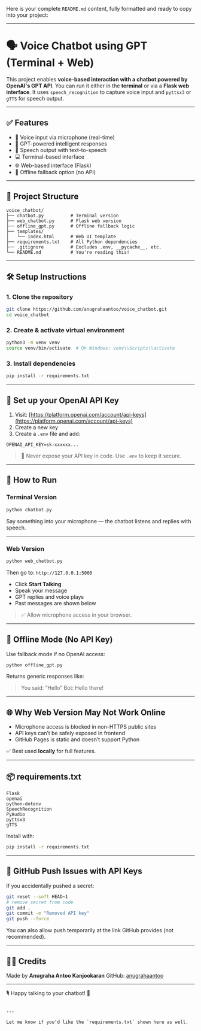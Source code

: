 Here is your complete `README.md` content, fully formatted and ready to copy into your project:

---


# 🗣️ Voice Chatbot using GPT (Terminal + Web)

This project enables **voice-based interaction with a chatbot powered by OpenAI's GPT API**. You can run it either in the **terminal** or via a **Flask web interface**. It uses `speech_recognition` to capture voice input and `pyttsx3` or `gTTS` for speech output.

---

## ✅ Features

- 🎤 Voice input via microphone (real-time)
- 🤖 GPT-powered intelligent responses
- 🧏 Speech output with text-to-speech
- 💻 Terminal-based interface
- 🌐 Web-based interface (Flask)
- 📡 Offline fallback option (no API)

---

## 📁 Project Structure

```text
voice_chatbot/
├── chatbot.py          # Terminal version
├── web_chatbot.py      # Flask web version
├── offline_gpt.py      # Offline fallback logic
├── templates/
│   └── index.html      # Web UI template
├── requirements.txt    # All Python dependencies
├── .gitignore          # Excludes .env, __pycache__, etc.
└── README.md           # You're reading this!
````

---

## 🛠️ Setup Instructions

### 1. Clone the repository

```bash
git clone https://github.com/anugrahaantoo/voice_chatbot.git
cd voice_chatbot
```

### 2. Create & activate virtual environment

```bash
python3 -m venv venv
source venv/bin/activate  # On Windows: venv\\Scripts\\activate
```

### 3. Install dependencies

```bash
pip install -r requirements.txt
```

---

## 🔑 Set up your OpenAI API Key

1. Visit: [https://platform.openai.com/account/api-keys](https://platform.openai.com/account/api-keys)
2. Create a new key
3. Create a `.env` file and add:

```env
OPENAI_API_KEY=sk-xxxxxx...
```

> 🔐 Never expose your API key in code. Use `.env` to keep it secure.

---

## 🚀 How to Run

### Terminal Version

```bash
python chatbot.py
```

Say something into your microphone — the chatbot listens and replies with speech.

---

### Web Version

```bash
python web_chatbot.py
```

Then go to: `http://127.0.0.1:5000`

* Click **Start Talking**
* Speak your message
* GPT replies and voice plays
* Past messages are shown below

> ✅ Allow microphone access in your browser.

---

## 📴 Offline Mode (No API Key)

Use fallback mode if no OpenAI access:

```bash
python offline_gpt.py
```

Returns generic responses like:

> You said: “Hello”
> Bot: Hello there!

---

## 🌐 Why Web Version May Not Work Online

* Microphone access is blocked in non-HTTPS public sites
* API keys can’t be safely exposed in frontend
* GitHub Pages is static and doesn’t support Python

✅ Best used **locally** for full features.

---

## 📦 requirements.txt

```
Flask
openai
python-dotenv
SpeechRecognition
PyAudio
pyttsx3
gTTS
```

Install with:

```bash
pip install -r requirements.txt
```

---

## 🚫 GitHub Push Issues with API Keys

If you accidentally pushed a secret:

```bash
git reset --soft HEAD~1
# remove secret from code
git add .
git commit -m "Removed API key"
git push --force
```

You can also allow push temporarily at the link GitHub provides (not recommended).

---

## 🙋‍♀️ Credits

Made by **Anugraha Antoo Kanjookaran**
GitHub: [anugrahaantoo](https://github.com/anugrahaantoo)

---

🎙️ Happy talking to your chatbot! 🤖

```

---

Let me know if you’d like the `requirements.txt` shown here as well.
```

